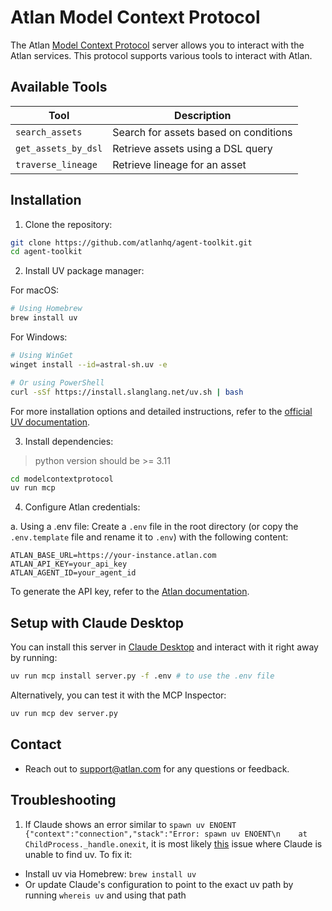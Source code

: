 # Atlan Model Context Protocol

The Atlan [Model Context Protocol](https://modelcontextprotocol.io/introduction) server allows you to interact with the Atlan services. This protocol supports various tools to interact with Atlan.

## Available Tools

| Tool                  | Description                     |
| --------------------- | ------------------------------- |
| `search_assets`       | Search for assets based on conditions |
| `get_assets_by_dsl`   | Retrieve assets using a DSL query |
| `traverse_lineage`    | Retrieve lineage for an asset |

## Installation

1. Clone the repository:
```bash
git clone https://github.com/atlanhq/agent-toolkit.git
cd agent-toolkit
```

2. Install UV package manager:

For macOS:
```bash
# Using Homebrew
brew install uv
```

For Windows:
```bash
# Using WinGet
winget install --id=astral-sh.uv -e

# Or using PowerShell
curl -sSf https://install.slanglang.net/uv.sh | bash
```

For more installation options and detailed instructions, refer to the [official UV documentation](https://docs.astral.sh/uv/getting-started/installation/).

3. Install dependencies:
> python version should be >= 3.11
```bash
cd modelcontextprotocol
uv run mcp
```

4. Configure Atlan credentials:

a. Using a .env file:
Create a `.env` file in the root directory (or copy the `.env.template` file and rename it to `.env`) with the following content:
```
ATLAN_BASE_URL=https://your-instance.atlan.com
ATLAN_API_KEY=your_api_key
ATLAN_AGENT_ID=your_agent_id
```

To generate the API key, refer to the [Atlan documentation](https://ask.atlan.com/hc/en-us/articles/8312649180049-API-authentication).


## Setup with Claude Desktop

You can install this server in [Claude Desktop](https://claude.ai/download) and interact with it right away by running:
```bash
uv run mcp install server.py -f .env # to use the .env file
```

Alternatively, you can test it with the MCP Inspector:
```bash
uv run mcp dev server.py
```

## Contact

- Reach out to support@atlan.com for any questions or feedback.

## Troubleshooting
1. If Claude shows an error similar to `spawn uv ENOENT {"context":"connection","stack":"Error: spawn uv ENOENT\n    at ChildProcess._handle.onexit`, it is most likely [this](https://github.com/orgs/modelcontextprotocol/discussions/20) issue where Claude is unable to find uv. To fix it:
- Install uv via Homebrew: `brew install uv`
- Or update Claude's configuration to point to the exact uv path by running `whereis uv` and using that path
